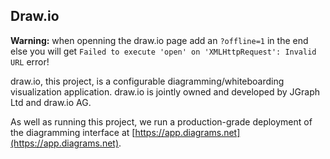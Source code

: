 ## Draw.io

**Warning:** when openning the draw.io page add an ``?offline=1`` in the end else you will get ``Failed to execute 'open' on 'XMLHttpRequest': Invalid URL`` error!

draw.io, this project, is a configurable diagramming/whiteboarding visualization application. draw.io is jointly owned and developed by JGraph Ltd and draw.io AG.

As well as running this project, we run a production-grade deployment of the diagramming interface at [https://app.diagrams.net](https://app.diagrams.net).

